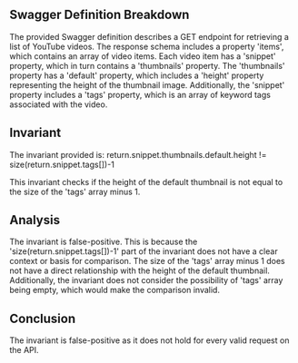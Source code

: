 ## Swagger Definition Breakdown

The provided Swagger definition describes a GET endpoint for retrieving a list of YouTube videos. The response schema includes a property 'items', which contains an array of video items. Each video item has a 'snippet' property, which in turn contains a 'thumbnails' property. The 'thumbnails' property has a 'default' property, which includes a 'height' property representing the height of the thumbnail image. Additionally, the 'snippet' property includes a 'tags' property, which is an array of keyword tags associated with the video.

## Invariant

The invariant provided is: return.snippet.thumbnails.default.height != size(return.snippet.tags[])-1

This invariant checks if the height of the default thumbnail is not equal to the size of the 'tags' array minus 1.

## Analysis

The invariant is false-positive. This is because the 'size(return.snippet.tags[])-1' part of the invariant does not have a clear context or basis for comparison. The size of the 'tags' array minus 1 does not have a direct relationship with the height of the default thumbnail. Additionally, the invariant does not consider the possibility of 'tags' array being empty, which would make the comparison invalid.

## Conclusion

The invariant is false-positive as it does not hold for every valid request on the API.
